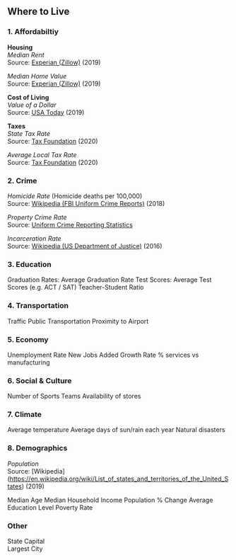 ## Where to Live

### 1. Affordabiltiy 
**Housing** <br>
*Median Rent* <br>
Source: [Experian (Zillow)](https://www.experian.com/blogs/ask-experian/research/median-rental-rates-for-an-apartment-by-state/) (2019)

*Median Home Value* <br>
Source: [Experian (Zillow)](https://www.experian.com/blogs/ask-experian/research/median-home-values-by-state/) (2019)

**Cost of Living** <br>
*Value of a Dollar* <br>
Source: [USA Today](https://www.usatoday.com/story/money/2019/05/25/us-dollar-how-much-its-worth-value-in-every-state/39501091/) (2019)

**Taxes** <br>
*State Tax Rate* <br>
Source: [Tax Foundation](https://taxfoundation.org/2020-sales-taxes/) (2020)

*Average Local Tax Rate* <br>
Source: [Tax Foundation](https://taxfoundation.org/2020-sales-taxes/) (2020)

### 2. Crime

*Homicide Rate* (Homicide deaths per 100,000) <br>
Source: [Wikipedia (FBI Uniform Crime Reports)](https://en.wikipedia.org/wiki/List_of_U.S._states_by_homicide_rate) (2018)

*Property Crime Rate* <br>
Source: [Uniform Crime Reporting Statistics](https://www.ucrdatatool.gov/Search/Crime/State/RunCrimeStatebyState.cfm)

*Incarceration Rate* <br>
Source: [Wikipedia (US Department of Justice)](https://en.wikipedia.org/wiki/List_of_U.S._states_and_territories_by_incarceration_and_correctional_supervision_rate) (2016)

### 3. Education
Graduation Rates: Average Graduation Rate
Test Scores: Average Test Scores (e.g. ACT / SAT)
Teacher-Student Ratio

### 4. Transportation
Traffic
Public Transportation
Proximity to Airport

### 5. Economy
Unemployment Rate
New Jobs Added
Growth Rate
% services vs manufacturing

### 6. Social & Culture
Number of Sports Teams
Availability of stores

### 7. Climate
Average temperature
Average days of sun/rain each year
Natural disasters 

### 8. Demographics
*Population* <br>
Source: [Wikipedia] (https://en.wikipedia.org/wiki/List_of_states_and_territories_of_the_United_States) (2019)

Median Age
Median Household Income
Population % Change
Average Education Level
Poverty Rate

### Other
State Capital <br>
Largest City
